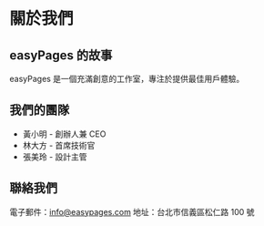# 關於我們

## easyPages 的故事

easyPages 是一個充滿創意的工作室，專注於提供最佳用戶體驗。

## 我們的團隊

- 黃小明 - 創辦人兼 CEO
- 林大方 - 首席技術官
- 張美玲 - 設計主管

## 聯絡我們

電子郵件：info@easypages.com
地址：台北市信義區松仁路 100 號

<script>
    document.addEventListener('DOMContentLoaded', function() {
        const title = document.querySelector('h1');
        title.style.color = 'blue';
        title.style.fontSize = '2em';
    });
</script>